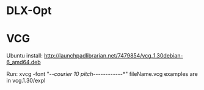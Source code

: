 DLX-Opt
=======


VCG
===
Ubuntu install:
http://launchpadlibrarian.net/7479854/vcg_1.30debian-6_amd64.deb

Run:
xvcg -font "-*-courier 10 pitch-*-*-*-*-*-*-*-*-*-*-*-*" fileName.vcg
examples are in vcg.1.30/expl
